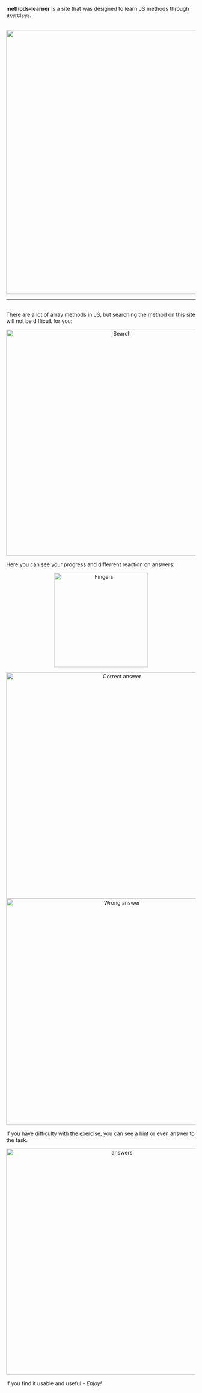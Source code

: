 **methods-learner** is a site that was designed to learn JS methods through exercises.
<br/>
<br/>

<p align = 'center'>
  <img src='https://i.ibb.co/TYWq0VV/2020-01-12-0-23-23.png' width='700px'>
</p>

---

<br/>
There are a lot of array methods in JS, but searching the method on this site will not be difficult for you:
<br/>
<p align='middle'>
  <img alt="Search" src="https://i.ibb.co/m9YmXNv/search.gif" width="600px">
</p>

Here you can see your progress and differrent reaction on answers:

<p align='middle' style = 'backgroundColor: "green"'>
  <img alt='Fingers' src='https://i.ibb.co/5jdW3D1/2020-01-12-17-48-35.png' width='250px'>
</p>

<p align='middle' style = 'backgroundColor: "green"'>
  <img alt='Correct answer' src='https://i.ibb.co/Wcp7Mkr/win.gif' width='600px'>
  <img alt='Wrong answer' src='https://i.ibb.co/F4GnB2g/lose-1.gif' width='600px'>
</p>

If you have difficulty with the exercise, you can see a hint or even answer to the task. </br>

<p align = "middle">
  <img alt='answers' src='https://i.ibb.co/tm6q4xB/answers.gif' width='600px'>
</p>

If you find it usable and useful - *Enjoy!*
